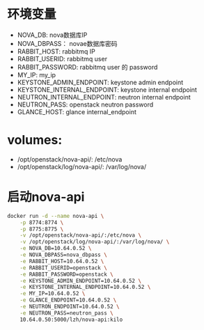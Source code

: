 # 环境变量
- NOVA_DB: nova数据库IP
- NOVA_DBPASS： novae数据库密码
- RABBIT_HOST: rabbitmq IP
- RABBIT_USERID: rabbitmq user
- RABBIT_PASSWORD: rabbitmq user 的 password
- MY_IP: my_ip
- KEYSTONE_ADMIN_ENDPOINT: keystone admin endpoint
- KEYSTONE_INTERNAL_ENDPOINT: keystone internal endpoint
- NEUTRON_INTERNAL_ENDPOINT: neutron internal endpoint
- NEUTRON_PASS: openstack neutron password
- GLANCE_HOST: glance internal_endpoint

# volumes:
- /opt/openstack/nova-api/: /etc/nova
- /opt/openstack/log/nova-api/: /var/log/nova/

# 启动nova-api
```bash
docker run -d --name nova-api \
    -p 8774:8774 \
    -p 8775:8775 \
    -v /opt/openstack/nova-api/:/etc/nova \
    -v /opt/openstack/log/nova-api/:/var/log/nova/ \
    -e NOVA_DB=10.64.0.52 \
    -e NOVA_DBPASS=nova_dbpass \
    -e RABBIT_HOST=10.64.0.52 \
    -e RABBIT_USERID=openstack \
    -e RABBIT_PASSWORD=openstack \
    -e KEYSTONE_ADMIN_ENDPOINT=10.64.0.52 \
    -e KEYSTONE_INTERNAL_ENDPOINT=10.64.0.52 \
    -e MY_IP=10.64.0.52 \
    -e GLANCE_ENDPOINT=10.64.0.52 \
    -e NEUTRON_ENDPOINT=10.64.0.52 \
    -e NEUTRON_PASS=neutron_pass \
    10.64.0.50:5000/lzh/nova-api:kilo
```